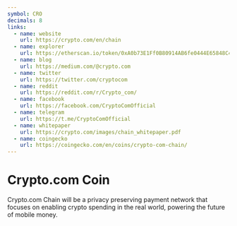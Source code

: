 ```yaml
---
symbol: CRO
decimals: 8
links:
  - name: website
    url: https://crypto.com/en/chain
  - name: explorer
    url: https://etherscan.io/token/0xA0b73E1Ff0B80914AB6fe0444E65848C4C34450b
  - name: blog
    url: https://medium.com/@crypto.com
  - name: twitter
    url: https://twitter.com/cryptocom
  - name: reddit
    url: https://reddit.com/r/Crypto_com/
  - name: facebook
    url: https://facebook.com/CryptoComOfficial
  - name: telegram
    url: https://t.me/CryptoComOfficial
  - name: whitepaper
    url: https://crypto.com/images/chain_whitepaper.pdf
  - name: coingecko
    url: https://coingecko.com/en/coins/crypto-com-chain/
---
```


# Crypto.com Coin

Crypto.com Chain will be a privacy preserving payment network that focuses on enabling crypto spending in the real world, powering the future of mobile money.
